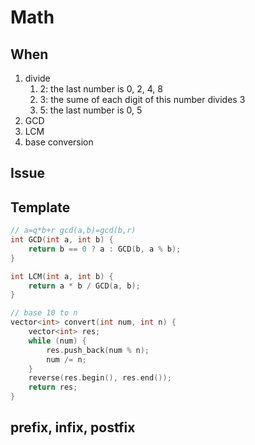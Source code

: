 # Math

## When

1. divide
   1. 2: the last number is 0, 2, 4, 8
   2. 3: the sume of each digit of this number divides 3
   3. 5: the last number is 0, 5
2. GCD
3. LCM
4. base conversion

## Issue

## Template

```cpp
// a=q*b+r gcd(a,b)=gcd(b,r)
int GCD(int a, int b) {
    return b == 0 ? a : GCD(b, a % b);
}

int LCM(int a, int b) {
    return a * b / GCD(a, b);
}

// base 10 to n
vector<int> convert(int num, int n) {
    vector<int> res;
    while (num) {
        res.push_back(num % n);
        num /= n;
    }
    reverse(res.begin(), res.end());
    return res;
}
```

## prefix, infix, postfix

```cpp
```
